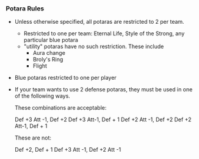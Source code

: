 ### Potara Rules

- Unless otherwise specified, all potaras are restricted to 2 per team.
    - Restricted to one per team: Eternal Life, Style of the Strong, any particular blue potara
    - "utility" potaras have no such restriction. These include
        - Aura change
        - Broly's Ring
        - Flight
        
- Blue potaras restricted to one per player 
    
- If your team wants to use 2 defense potaras, they must be used in one of the following ways.
   

    These combinations are acceptable:

    Def +3 Att -1, Def +2
    Def +3 Att-1, Def + 1
    Def +2 Att -1, Def +2
    Def +2 Att-1, Def + 1

    These are not:

    Def +2, Def + 1
    Def +3 Att -1, Def +2 Att -1




